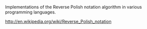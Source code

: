 Implementations of the Reverse Polish notation algorithm in various programming languages.

http://en.wikipedia.org/wiki/Reverse_Polish_notation

